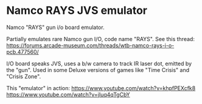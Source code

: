 # Namco RAYS JVS emulator
Namco "RAYS" gun i/o board emulator.

Partially emulates rare Namco gun I/O, code name "RAYS".
See this thread: https://forums.arcade-museum.com/threads/wtb-namco-rays-i-o-pcb.477560/

I/O board speaks JVS, uses a b/w camera to track IR laser dot, emitted by the "gun".
Used in some Deluxe versions of games like "Time Crisis" and "Crisis Zone".

This "emulator" in action:
https://www.youtube.com/watch?v=khpfPEXcfk8
https://www.youtube.com/watch?v=jIuq4qTgCbY
